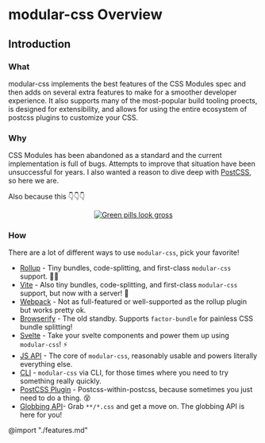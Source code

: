 # modular-css Overview

## Introduction

### What

modular-css implements the best features of the CSS Modules spec and then adds on several extra features to make for a smoother developer experience. It also supports many of the most-popular build tooling proects, is designed for extensibility, and allows for using the entire ecosystem of postcss plugins to customize your CSS.

### Why

CSS Modules has been abandoned as a standard and the current implementation is full of bugs. Attempts to improve that situation have been unsuccessful for years. I also wanted a reason to dive deep with [PostCSS](http://postcss.org/), so here we are.

Also because this 👇👇👇

<p align="center">
    <a href="https://twitter.com/iamdevloper/status/636455478093029376">
        <img src="/pills-lol.jpg" alt="Green pills look gross" />
    </a>
</p>

### How

There are a lot of different ways to use `modular-css`, pick your favorite!

- [Rollup](/api/#bundlers-rollup) - Tiny bundles, code-splitting, and first-class `modular-css` support. 👌🏻
- [Vite](/api/#bundlers-vite) - Also tiny bundles, code-splitting, and first-class `modular-css` support, but now with a server! 🎉
- [Webpack](/api/#bundlers-webpack) - Not as full-featured or well-supported as the rollup plugin but works pretty ok.
- [Browserify](/api/#bundlers-browserify) - The old standby. Supports `factor-bundle` for painless CSS bundle splitting!
- [Svelte](/api/#other-tools-svelte-preprocessor) - Take your svelte components and power them up using `modular-css`! ⚡
- [JS API](/api/#direct-usage-js-api) - The core of `modular-css`, reasonably usable and powers literally everything else.
- [CLI](/api/#direct-usage-cli) - `modular-css` via CLI, for those times where you need to try something really quickly.
- [PostCSS Plugin](/api/#other-tools-postcss) - Postcss-within-postcss, because sometimes you just need to do a thing. 😵
- [Globbing API](/api/#direct-usage-globbing-api)- Grab `**/*.css` and get a move on. The globbing API is here for you!

@import "./features.md"